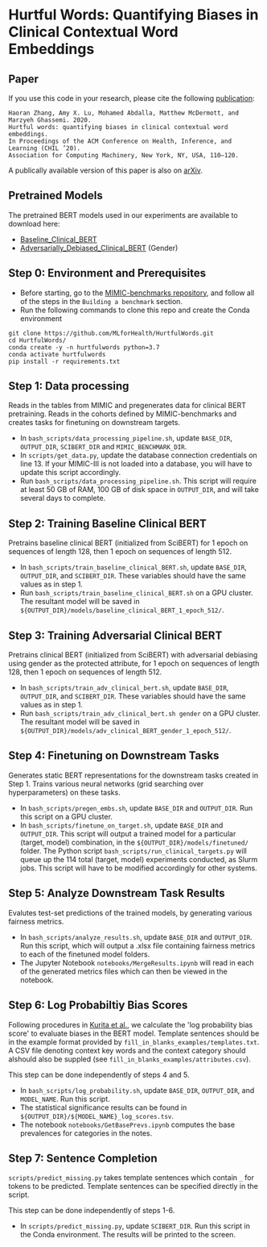 # Hurtful Words: Quantifying Biases in Clinical Contextual Word Embeddings

## Paper
If you use this code in your research, please cite the following [publication](https://dl.acm.org/doi/abs/10.1145/3368555.3384448):

```
Haoran Zhang, Amy X. Lu, Mohamed Abdalla, Matthew McDermott, and Marzyeh Ghassemi. 2020.
Hurtful words: quantifying biases in clinical contextual word embeddings.
In Proceedings of the ACM Conference on Health, Inference, and Learning (CHIL ’20).
Association for Computing Machinery, New York, NY, USA, 110–120.
```

A publically available version of this paper is also on [arXiv](https://arxiv.org/abs/2003.11515).

## Pretrained Models
The pretrained BERT models used in our experiments are available to download here:
- [Baseline_Clinical_BERT](https://www.cs.toronto.edu/pub/haoran/hurtfulwords/baseline_clinical_BERT_1_epoch_512.tar.gz)
- [Adversarially_Debiased_Clinical_BERT](https://www.cs.toronto.edu/pub/haoran/hurtfulwords/adv_clinical_BERT_1_epoch_512.tar.gz) (Gender)


## Step 0: Environment and Prerequisites
- Before starting, go to the [MIMIC-benchmarks repository](https://github.com/YerevaNN/mimic3-benchmarks), and follow all of the steps in the `Building a benchmark` section.
- Run the following commands to clone this repo and create the Conda environment
```
git clone https://github.com/MLforHealth/HurtfulWords.git
cd HurtfulWords/
conda create -y -n hurtfulwords python=3.7
conda activate hurtfulwords
pip install -r requirements.txt
```

## Step 1: Data processing
Reads in the tables from MIMIC and pregenerates data for clinical BERT pretraining. Reads in the cohorts defined by MIMIC-benchmarks and creates tasks for finetuning on downstream targets.
- In `bash_scripts/data_processing_pipeline.sh`, update `BASE_DIR`, `OUTPUT_DIR`, `SCIBERT_DIR` and `MIMIC_BENCHMARK_DIR`.
- In `scripts/get_data.py`, update the database connection credentials on line 13. If your MIMIC-III is not loaded into a database, you will have to update this script accordingly.
- Run `bash_scripts/data_processing_pipeline.sh`. This script will require at least 50 GB of RAM, 100 GB of disk space in `OUTPUT_DIR`, and will take several days to complete.

## Step 2: Training Baseline Clinical BERT
Pretrains baseline clinical BERT (initialized from SciBERT) for 1 epoch on sequences of length 128, then 1 epoch on sequences of length 512.
- In `bash_scripts/train_baseline_clinical_BERT.sh`, update `BASE_DIR`, `OUTPUT_DIR`, and `SCIBERT_DIR`. These variables should have the same values as in step 1.
- Run `bash_scripts/train_baseline_clinical_BERT.sh` on a GPU cluster. The resultant model will be saved in `${OUTPUT_DIR}/models/baseline_clinical_BERT_1_epoch_512/`.

## Step 3: Training Adversarial Clinical BERT
Pretrains clinical BERT (initialized from SciBERT) with adversarial debiasing using gender as the protected attribute, for 1 epoch on sequences of length 128, then 1 epoch on sequences of length 512. 
- In `bash_scripts/train_adv_clinical_bert.sh`, update `BASE_DIR`, `OUTPUT_DIR`, and `SCIBERT_DIR`. These variables should have the same values as in step 1.
- Run `bash_scripts/train_adv_clinical_bert.sh gender` on a GPU cluster. The resultant model will be saved in `${OUTPUT_DIR}/models/adv_clinical_BERT_gender_1_epoch_512/`.


## Step 4: Finetuning on Downstream Tasks
Generates static BERT representations for the downstream tasks created in Step 1. Trains various neural networks (grid searching over hyperparameters) on these tasks.
- In `bash_scripts/pregen_embs.sh`, update `BASE_DIR` and `OUTPUT_DIR`. Run this script on a GPU cluster. 
- In `bash_scripts/finetune_on_target.sh`, update `BASE_DIR` and `OUTPUT_DIR`. This script will output a trained model for a particular (target, model) combination, in the `${OUTPUT_DIR}/models/finetuned/` folder. The Python script `bash_scripts/run_clinical_targets.py` will queue up the 114 total (target, model) experiments conducted, as Slurm jobs. This script will have to be modified accordingly for other systems.

## Step 5: Analyze Downstream Task Results
Evalutes test-set predictions of the trained models, by generating various fairness metrics.
- In `bash_scripts/analyze_results.sh`, update `BASE_DIR` and `OUTPUT_DIR`. Run this script, which will output a .xlsx file containing fairness metrics to each of the finetuned model folders.
- The Jupyter Notebook `notebooks/MergeResults.ipynb` will read in each of the generated metrics files which can then be viewed in the notebook.

## Step 6: Log Probabiltiy Bias Scores
Following procedures in [Kurita et al.](http://arxiv.org/abs/1906.07337), we calculate the 'log probability bias score' to evaluate biases in the BERT model. Template sentences should be in the example format provided by `fill_in_blanks_examples/templates.txt`. A CSV file denoting context key words and the context category should alshould also be suppled (see `fill_in_blanks_examples/attributes.csv`). 

This step can be done independently of steps 4 and 5.
- In `bash_scripts/log_probability.sh`, update `BASE_DIR`, `OUTPUT_DIR`, and `MODEL_NAME`. Run this script.
- The statistical significance results can be found in `${OUTPUT_DIR}/${MODEL_NAME}_log_scores.tsv`.
- The notebook `notebooks/GetBasePrevs.ipynb` computes the base prevalences for categories in the notes.

## Step 7: Sentence Completion
`scripts/predict_missing.py` takes template sentences which contain `_` for tokens to be predicted. Template sentences can be specified directly in the script.

This step can be done independently of steps 1-6.
- In `scripts/predict_missing.py`, update `SCIBERT_DIR`. Run this script in the Conda environment. The results will be printed to the screen.
